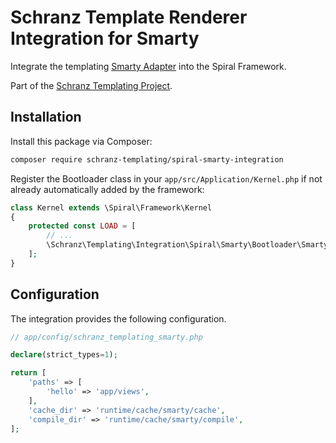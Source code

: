 # Schranz Template Renderer Integration for Smarty

Integrate the templating [Smarty Adapter](https://github.com/schranz-templating/smarty-adapter) 
into the Spiral Framework.

Part of the [Schranz Templating Project](https://github.com/schranz-templating/templating).

## Installation

Install this package via Composer:

```bash
composer require schranz-templating/spiral-smarty-integration
```

Register the Bootloader class in your `app/src/Application/Kernel.php` if not already automatically
added by the framework:

```php
class Kernel extends \Spiral\Framework\Kernel
{
    protected const LOAD = [
        // ...
        \Schranz\Templating\Integration\Spiral\Smarty\Bootloader\SmartyBootloader::class,
    ];
}
```

## Configuration

The integration provides the following configuration.

```php
// app/config/schranz_templating_smarty.php

declare(strict_types=1);

return [
    'paths' => [
        'hello' => 'app/views',
    ],
    'cache_dir' => 'runtime/cache/smarty/cache',
    'compile_dir' => 'runtime/cache/smarty/compile',
];
```
